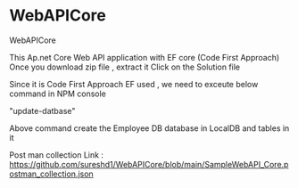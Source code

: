 # WebAPICore
WebAPICore

This Ap.net Core Web API application with EF core (Code First Approach)
Once  you download zip file , extract it 
Click on the Solution file

Since it is Code First Approach EF used , we need to exceute below command in NPM console

"update-datbase"

Above command create the Employee DB database in LocalDB and tables in it

Post man collection Link : https://github.com/sureshd1/WebAPICore/blob/main/SampleWebAPI_Core.postman_collection.json

